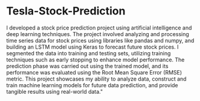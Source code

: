 # Tesla-Stock-Prediction
I developed a stock price prediction project using artificial intelligence and deep learning techniques. The project involved analyzing and processing time series data for stock prices using libraries like pandas and numpy, and building an LSTM model using Keras to forecast future stock prices. I segmented the data into training and testing sets, utilizing training techniques such as early stopping to enhance model performance. The prediction phase was carried out using the trained model, and its performance was evaluated using the Root Mean Square Error (RMSE) metric. This project showcases my ability to analyze data, construct and train machine learning models for future data prediction, and provide tangible results using real-world data."
